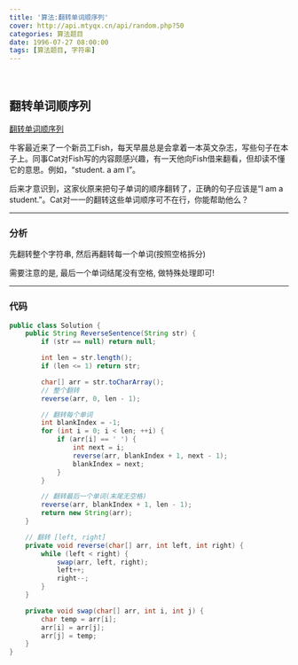 ```yaml
---
title: '算法:翻转单词顺序列'
cover: http://api.mtyqx.cn/api/random.php?50
categories: 算法题目
date: 1996-07-27 08:00:00
tags: [算法题目, 字符串]
---
```


<br/>

<!--more-->

## 翻转单词顺序列

[翻转单词顺序列](https://www.nowcoder.com/practice/3194a4f4cf814f63919d0790578d51f3?tpId=13&tqId=11197&tPage=3&rp=1&ru=%2Fta%2Fcoding-interviews&qru=%2Fta%2Fcoding-interviews%2Fquestion-ranking)

牛客最近来了一个新员工Fish，每天早晨总是会拿着一本英文杂志，写些句子在本子上。同事Cat对Fish写的内容颇感兴趣，有一天他向Fish借来翻看，但却读不懂它的意思。例如，“student. a am I”。

后来才意识到，这家伙原来把句子单词的顺序翻转了，正确的句子应该是“I am a student.”。Cat对一一的翻转这些单词顺序可不在行，你能帮助他么？

****

### 分析

先翻转整个字符串, 然后再翻转每一个单词(按照空格拆分)

需要注意的是, 最后一个单词结尾没有空格, 做特殊处理即可!

****

### 代码

```java
public class Solution {
    public String ReverseSentence(String str) {
        if (str == null) return null;

        int len = str.length();
        if (len <= 1) return str;

        char[] arr = str.toCharArray();
        // 整个翻转
        reverse(arr, 0, len - 1);

        // 翻转每个单词
        int blankIndex = -1;
        for (int i = 0; i < len; ++i) {
            if (arr[i] == ' ') {
                int next = i;
                reverse(arr, blankIndex + 1, next - 1);
                blankIndex = next;
            }
        }

        // 翻转最后一个单词(末尾无空格)
        reverse(arr, blankIndex + 1, len - 1);
        return new String(arr);
    }

    // 翻转 [left, right]
    private void reverse(char[] arr, int left, int right) {
        while (left < right) {
            swap(arr, left, right);
            left++;
            right--;
        }
    }

    private void swap(char[] arr, int i, int j) {
        char temp = arr[i];
        arr[i] = arr[j];
        arr[j] = temp;
    }
}
```


